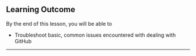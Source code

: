## Learning Outcome
By the end of this lesson, you will be able to 
- Troubleshoot basic, common issues encountered with dealing with GitHub

---


